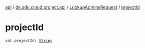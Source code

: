 [api](../../index.md) / [dk.sdu.cloud.project.api](../index.md) / [LookupAdminsRequest](index.md) / [projectId](./project-id.md)

# projectId

`val projectId: `[`String`](https://kotlinlang.org/api/latest/jvm/stdlib/kotlin/-string/index.html)